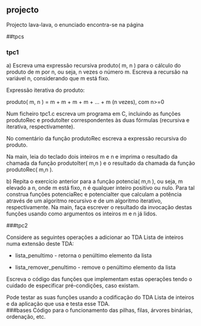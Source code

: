 ## projecto
Projecto lava-lava, o enunciado encontra-se na página

##tpcs
### tpc1
a) Escreva uma expressão recursiva produto( m, n ) para o cálculo do produto de m por n, ou seja, n vezes o número m. Escreva a recursão na variável n, considerando que m está fixo.

Expressão iterativa do produto:

produto( m, n ) = m + m + m + m + ... + m (n vezes), com n>=0

Num ficheiro tpc1.c escreva um programa em C, incluindo as funções 
produtoRec e produtoIter correspondentes às duas fórmulas (recursiva e iterativa, respectivamente).

No comentário da função produtoRec escreva a expressão recursiva do produto.

Na main, leia do teclado dois inteiros m e n e imprima o resultado da chamada da função produtoIter( m,n ) e o resultado da chamada da função produtoRec( m,n ).

b) Repita o exercício anterior para a função potencia( m,n ), ou seja, m elevado a n, onde m está fixo, n é qualquer inteiro positivo ou nulo. Para tal construa funções potenciaRec e potenciaIter que calculam a potência através de um algoritmo recursivo e de um algoritmo iterativo, respectivamente. Na main, faça escrever o resultado da invocação destas funções usando como argumentos os inteiros m e n já lidos.

###tpc2

Considere as seguintes operações a adicionar ao TDA Lista de inteiros numa extensão deste TDA:

- lista_penultimo - retorna o penúltimo elemento da lista

- lista_remover_penultimo - remove o penúltimo elemento da lista

Escreva o código das funções que implementam estas operações tendo o cuidado de especificar pré-condições, caso existam.

Pode testar as suas funções usando a codificação do TDA Lista de inteiros e da aplicação que usa e testa esse TDA.			
###bases
Código para o funcionamento das pilhas, filas, árvores binárias, ordenação, etc.